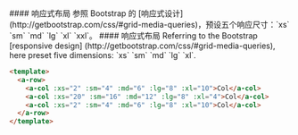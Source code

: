 <cn>
#### 响应式布局
参照 Bootstrap 的 [响应式设计](http://getbootstrap.com/css/#grid-media-queries)，预设五个响应尺寸：`xs` `sm` `md` `lg` `xl`  `xxl`。
</cn>

<us>
#### 响应式布局
Referring to the Bootstrap [responsive design] (http://getbootstrap.com/css/#grid-media-queries), here preset five dimensions: `xs` `sm` `md` `lg` `xl`.
</us>

```html
<template>
  <a-row>
    <a-col :xs="2" :sm="4" :md="6" :lg="8" :xl="10">Col</a-col>
    <a-col :xs="20" :sm="16" :md="12" :lg="8" :xl="4">Col</a-col>
    <a-col :xs="2" :sm="4" :md="6" :lg="8" :xl="10">Col</a-col>
  </a-row>
</template>
```


